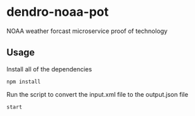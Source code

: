 # dendro-noaa-pot
NOAA weather forcast microservice proof of technology

## Usage
Install all of the dependencies
```
npm install
```
Run the script to convert the input.xml file to the output.json file
```
start
```
